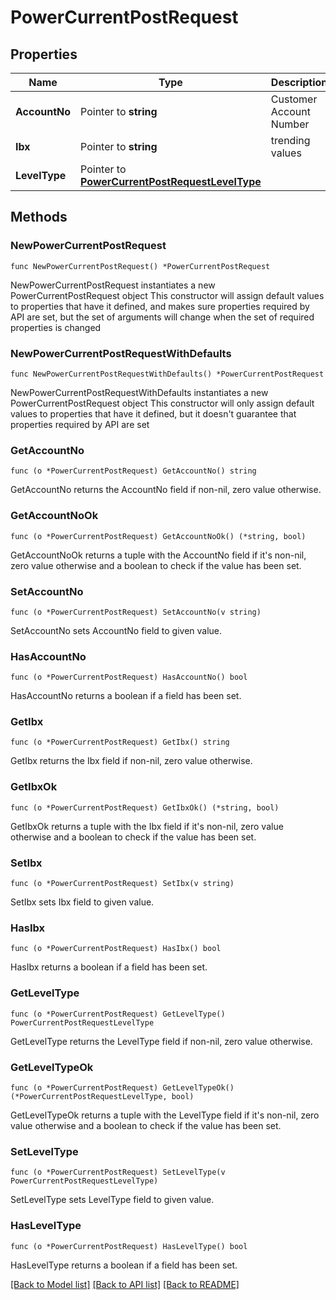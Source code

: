 # PowerCurrentPostRequest

## Properties

Name | Type | Description | Notes
------------ | ------------- | ------------- | -------------
**AccountNo** | Pointer to **string** |  Customer Account Number | [optional] 
**Ibx** | Pointer to **string** | trending values | [optional] 
**LevelType** | Pointer to [**PowerCurrentPostRequestLevelType**](PowerCurrentPostRequestLevelType.md) |  | [optional] 

## Methods

### NewPowerCurrentPostRequest

`func NewPowerCurrentPostRequest() *PowerCurrentPostRequest`

NewPowerCurrentPostRequest instantiates a new PowerCurrentPostRequest object
This constructor will assign default values to properties that have it defined,
and makes sure properties required by API are set, but the set of arguments
will change when the set of required properties is changed

### NewPowerCurrentPostRequestWithDefaults

`func NewPowerCurrentPostRequestWithDefaults() *PowerCurrentPostRequest`

NewPowerCurrentPostRequestWithDefaults instantiates a new PowerCurrentPostRequest object
This constructor will only assign default values to properties that have it defined,
but it doesn't guarantee that properties required by API are set

### GetAccountNo

`func (o *PowerCurrentPostRequest) GetAccountNo() string`

GetAccountNo returns the AccountNo field if non-nil, zero value otherwise.

### GetAccountNoOk

`func (o *PowerCurrentPostRequest) GetAccountNoOk() (*string, bool)`

GetAccountNoOk returns a tuple with the AccountNo field if it's non-nil, zero value otherwise
and a boolean to check if the value has been set.

### SetAccountNo

`func (o *PowerCurrentPostRequest) SetAccountNo(v string)`

SetAccountNo sets AccountNo field to given value.

### HasAccountNo

`func (o *PowerCurrentPostRequest) HasAccountNo() bool`

HasAccountNo returns a boolean if a field has been set.

### GetIbx

`func (o *PowerCurrentPostRequest) GetIbx() string`

GetIbx returns the Ibx field if non-nil, zero value otherwise.

### GetIbxOk

`func (o *PowerCurrentPostRequest) GetIbxOk() (*string, bool)`

GetIbxOk returns a tuple with the Ibx field if it's non-nil, zero value otherwise
and a boolean to check if the value has been set.

### SetIbx

`func (o *PowerCurrentPostRequest) SetIbx(v string)`

SetIbx sets Ibx field to given value.

### HasIbx

`func (o *PowerCurrentPostRequest) HasIbx() bool`

HasIbx returns a boolean if a field has been set.

### GetLevelType

`func (o *PowerCurrentPostRequest) GetLevelType() PowerCurrentPostRequestLevelType`

GetLevelType returns the LevelType field if non-nil, zero value otherwise.

### GetLevelTypeOk

`func (o *PowerCurrentPostRequest) GetLevelTypeOk() (*PowerCurrentPostRequestLevelType, bool)`

GetLevelTypeOk returns a tuple with the LevelType field if it's non-nil, zero value otherwise
and a boolean to check if the value has been set.

### SetLevelType

`func (o *PowerCurrentPostRequest) SetLevelType(v PowerCurrentPostRequestLevelType)`

SetLevelType sets LevelType field to given value.

### HasLevelType

`func (o *PowerCurrentPostRequest) HasLevelType() bool`

HasLevelType returns a boolean if a field has been set.


[[Back to Model list]](../README.md#documentation-for-models) [[Back to API list]](../README.md#documentation-for-api-endpoints) [[Back to README]](../README.md)


